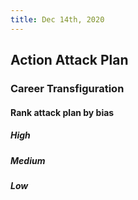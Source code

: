 ```yaml
---
title: Dec 14th, 2020
---
```


## Action Attack Plan
### Career Transfiguration
#### Rank attack plan by bias
##### High
##### Medium
##### Low
####
